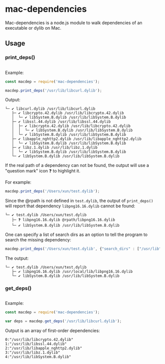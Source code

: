 # mac-dependencies

Mac-dependencies is a node.js module to walk dependencies of an executable or dylib on Mac.

## Usage

### print_deps()

```javascript
```

Example:
```javascript
const macdep = require('mac-dependencies');

macdep.print_deps('/usr/lib/libcurl.dylib');
```

Output:
```
└─ ✔ libcurl.dylib /usr/lib/libcurl.dylib
   ├─ ✔ libcrypto.42.dylib /usr/lib/libcrypto.42.dylib
   │  └─ ✔ libSystem.B.dylib /usr/lib/libSystem.B.dylib
   ├─ ✔ libssl.44.dylib /usr/lib/libssl.44.dylib
   │  ├─ ✔ libcrypto.42.dylib /usr/lib/libcrypto.42.dylib
   │  │  └─ ✔ libSystem.B.dylib /usr/lib/libSystem.B.dylib
   │  └─ ✔ libSystem.B.dylib /usr/lib/libSystem.B.dylib
   ├─ ✔ libapple_nghttp2.dylib /usr/lib/libapple_nghttp2.dylib
   │  └─ ✔ libSystem.B.dylib /usr/lib/libSystem.B.dylib
   ├─ ✔ libz.1.dylib /usr/lib/libz.1.dylib
   │  └─ ✔ libSystem.B.dylib /usr/lib/libSystem.B.dylib
   └─ ✔ libSystem.B.dylib /usr/lib/libSystem.B.dylib
```


If the real path of a dependency can not be found, the output will use a "question mark" icon ❓ to highlight it. 

For example:
```javascript
macdep.print_deps('/Users/xun/test.dylib');
```

Since the @rpath is not defined in `test.dylib`, the output of `print_deps()` will report that dependency `libpng16.16.dylib` cannot be found:
```
└─ ✔ test.dylib /Users/xun/test.dylib
   ├─ ❓ libpng16.16.dylib @rpath/libpng16.16.dylib
   └─ ✔ libSystem.B.dylib /usr/lib/libSystem.B.dylib
```

One can specify a list of search dirs as an option to tell the program to search the missing dependency:
```javascript
macdep.print_deps('/Users/xun/test.dylib', {"search_dirs" : ["/usr/lib", "/usr/local/lib"]});


```
The output:
```
└─ ✔ test.dylib /Users/xun/test.dylib
   ├─ ✔ libpng16.16.dylib /usr/local/lib/libpng16.16.dylib
   └─ ✔ libSystem.B.dylib /usr/lib/libSystem.B.dylib
```

### get_deps()

```javascript
```

Example:
```javascript
const macdep = require('mac-dependencies');

var deps = macdep.get_deps('/usr/lib/libcurl.dylib');
```

Output is an array of first-order dependencies:
```
0:"/usr/lib/libcrypto.42.dylib"
1:"/usr/lib/libssl.44.dylib"
2:"/usr/lib/libapple_nghttp2.dylib"
3:"/usr/lib/libz.1.dylib"
4:"/usr/lib/libSystem.B.dylib"
```
